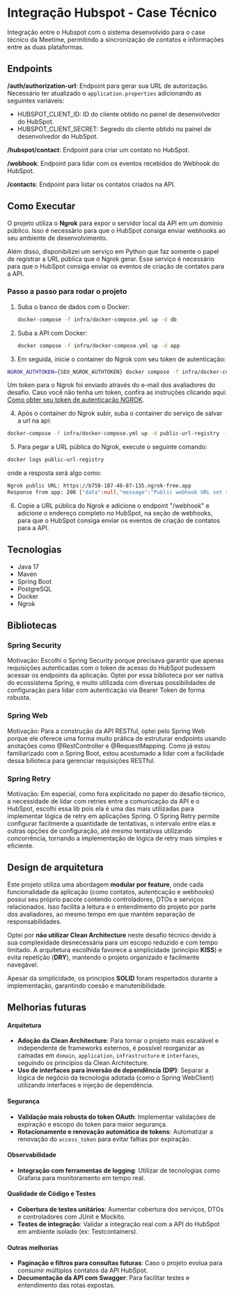 # Integração Hubspot - Case Técnico

Integração entre o Hubspot com o sistema desenvolvido para o case técnico da Meetime, permitindo a sincronização de contatos e informações entre as duas plataformas.


## Endpoints
**/auth/authorization-url**: Endpoint para gerar sua URL de autorização. Necessário ter atualizado o `application.properties` adicionando as seguintes variáveis:
- HUBSPOT_CLIENT_ID: ID do cliente obtido no painel de desenvolvedor do HubSpot.
- HUBSPOT_CLIENT_SECRET: Segredo do cliente obtido no painel de desenvolvedor do HubSpot. 

**/hubspot/contact**: Endpoint para criar um contato no HubSpot.

**/webhook**: Endpoint para lidar com os eventos recebidos do Webhook do HubSpot.

**/contacts**: Endpoint para listar os contatos criados na API. 

## Como Executar
O projeto utiliza o **Ngrok** para expor o servidor local da API em um domínio público. Isso é necessário para que o HubSpot consiga enviar webhooks ao seu ambiente de desenvolvimento.

Além disso, disponibilizei um serviço em Python que faz somente o papel de registrar a URL pública que o Ngrok gerar. Esse serviço é necessário para que o HubSpot consiga enviar os eventos de criação de contatos para a API.

### Passo a passo para rodar o projeto

1. Suba o banco de dados com o Docker:
   ```bash
   docker-compose -f infra/docker-compose.yml up -d db
   ```

2. Suba a API com Docker:

   ```bash
   docker compose -f infra/docker-compose.yml up -d app
   ```

3. Em seguida, inicie o container do Ngrok com seu token de autenticação:
```bash
NGROK_AUTHTOKEN={SEU_NGROK_AUTHTOKEN} docker compose -f infra/docker-compose.yml up -d ngrok --no-deps
```
Um token para o Ngrok foi enviado através do e-mail dos avaliadores do desafio. Caso você não tenha um token, confira as instruções clicando aqui: [Como obter seu token de autenticação NGROK](/docs/README.md).

4. Após o container do Ngrok subir, suba o container do serviço de salvar a url na api:
```bash 
docker-compose -f infra/docker-compose.yml up -d public-url-registry --no-deps --build
```

5. Para pegar a URL pública do Ngrok, execute o seguinte comando:
```bash
docker logs public-url-registry
```
onde a resposta será algo como:
```bash
Ngrok public URL: https://b758-187-46-87-135.ngrok-free.app
Response from app: 200 {"data":null,"message":"Public webhook URL set successfully","status":"success"}
```
6. Copie a URL pública do Ngrok e adicione o endpoint "/webhook" e adicione o endereço completo no HubSpot, na seção de webhooks, para que o HubSpot consiga enviar os eventos de criação de contatos para a API.

## Tecnologias
- Java 17
- Maven
- Spring Boot
- PostgreSQL
- Docker
- Ngrok

## Bibliotecas

### Spring Security
Motivação: Escolhi o Spring Security porque precisava garantir que apenas requisições autenticadas com o token de acesso do HubSpot pudessem acessar os endpoints da aplicação.
Optei por essa biblioteca por ser nativa do ecossistema Spring, e muito utilizada com diversas possibilidades de configuração para lidar com autenticação via Bearer Token de forma robusta.

### Spring Web
Motivação:
Para a construção da API RESTful, optei pelo Spring Web porque ele oferece uma forma muito prática de estruturar endpoints usando anotações como @RestController e @RequestMapping. Como já estou familiarizado com o Spring Boot, estou acostumado a lidar com a facilidade dessa bilioteca para gerenciar requisições RESTful.

### Spring Retry
Motivação: Em especial, como fora explicitado no paper do desafio técnico, a necessidade de lidar com retries entre a comunicação da API e o HubSpot, escolhi essa lib pois ela é uma das mais utilizadas para implementar lógica de retry em aplicações Spring. O Spring Retry permite configurar facilmente a quantidade de tentativas, o intervalo entre elas e outras opções de configuração, até mesmo tentativas utilizando concorrência, tornando a implementação de lógica de retry mais simples e eficiente. 


## Design de arquitetura

Este projeto utiliza uma abordagem **modular por feature**, onde cada funcionalidade da aplicação (como contatos, autenticação e webhooks) possui seu próprio pacote contendo controladores, DTOs e serviços relacionados. Isso facilita a leitura e o entendimento do projeto por parte dos avaliadores, ao mesmo tempo em que mantém separação de responsabilidades.

Optei por **não utilizar Clean Architecture** neste desafio técnico devido à sua complexidade desnecessária para um escopo reduzido e com tempo limitado. A arquitetura escolhida favorece a simplicidade (princípio **KISS**) e evita repetição (**DRY**), mantendo o projeto organizado e facilmente navegável.

Apesar da simplicidade, os princípios **SOLID** foram respeitados durante a implementação, garantindo coesão e manutenibilidade.


## Melhorias futuras

#### Arquitetura
- **Adoção da Clean Architecture**: Para tornar o projeto mais escalável e independente de frameworks externos, é possível reorganizar as camadas em `domain`, `application`, `infrastructure` e `interfaces`, seguindo os princípios da Clean Architecture.
- **Uso de interfaces para inversão de dependência (DIP)**: Separar a lógica de negócio da tecnologia adotada (como o Spring WebClient) utilizando interfaces e injeção de dependência.

#### Segurança
- **Validação mais robusta do token OAuth**: Implementar validações de expiração e escopo do token para maior segurança.
- **Rotacionamento e renovação automática de tokens**: Automatizar a renovação do `access_token` para evitar falhas por expiração.

#### Observabilidade
- **Integração com ferramentas de logging**: Utilizar de tecnologias como Grafana para monitoramento em tempo real.

#### Qualidade de Código e Testes
- **Cobertura de testes unitários**: Aumentar cobertura dos serviços, DTOs e controladores com JUnit e Mockito.
- **Testes de integração**: Validar a integração real com a API do HubSpot em ambiente isolado (ex: Testcontainers).

#### Outras melhorias
- **Paginação e filtros para consultas futuras**: Caso o projeto evolua para consumir múltiplos contatos da API HubSpot.
- **Documentação da API com Swagger**: Para facilitar testes e entendimento das rotas expostas.